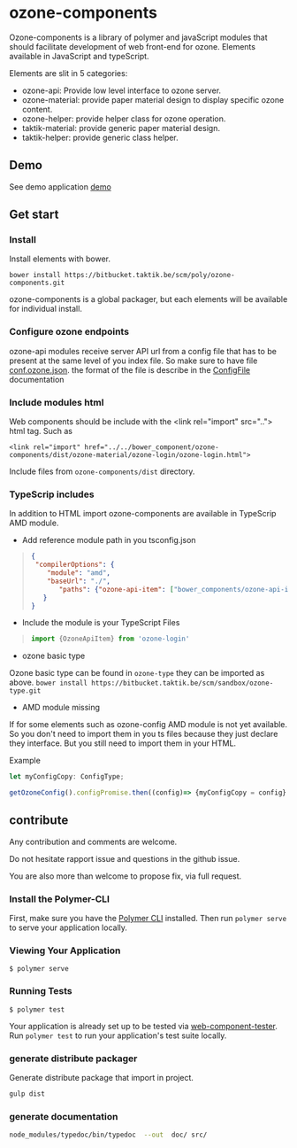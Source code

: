 # ozone-components

Ozone-components is a library of polymer and javaScript modules that should facilitate development of web front-end for ozone.
Elements available in JavaScript and typeScript.

Elements are slit in 5 categories:
- ozone-api: Provide low level interface to ozone server.
- ozone-material: provide paper material design to display specific ozone content.
- ozone-helper: provide helper class for ozone operation.
- taktik-material: provide generic paper material design.
- taktik-helper: provide generic class helper.


## Demo

See demo application [demo](demo.html)


## Get start

### Install

Install elements with bower.

`bower install https://bitbucket.taktik.be/scm/poly/ozone-components.git`

ozone-components is a global packager, but each elements will be available for individual install.


### Configure ozone endpoints

ozone-api modules receive server API url from a config file that has to be present at the same level of you index file.
So make sure to have file [conf.ozone.json](conf.ozone.json). the format of the file is describe in the [ConfigFile](interfaces/_elements_ozone_api_ozone_config_types_ozone_config_.configfile.html) documentation


### Include modules html

Web components should be include with the \<link rel="import" src=".."> html tag. Such as

```
<link rel="import" href="../../bower_component/ozone-components/dist/ozone-material/ozone-login/ozone-login.html">
```

Include files from `ozone-components/dist` directory.

### TypeScrip includes

In addition to HTML import ozone-components are available in TypeScrip AMD module.

* Add reference module path in you tsconfig.json

> ```json
> {
>  "compilerOptions": {
>     "module": "amd",
>     "baseUrl": "./",
>        "paths": {"ozone-api-item": ["bower_components/ozone-api-item/ozone-api-item"]}
>    }
> }
> ```

* Include the module is your TypeScript Files

> ```typeScript
> import {OzoneApiItem} from 'ozone-login'
> ```

* ozone basic type

Ozone basic type can be found in `ozone-type` they can be imported as above.
`bower install https://bitbucket.taktik.be/scm/sandbox/ozone-type.git`

* AMD module missing

If for some elements such as ozone-config AMD module is not yet available. So you don't need to import them in you ts files because they just declare they interface.
But you still need to import them in your HTML.

Example
```typeScript
let myConfigCopy: ConfigType;

getOzoneConfig().configPromise.then((config)=> {myConfigCopy = config}

```


## contribute

Any contribution and comments are welcome.

Do not hesitate rapport issue and questions in the github issue.

You are also more than welcome to propose fix, via full request.


### Install the Polymer-CLI

First, make sure you have the [Polymer CLI](https://www.npmjs.com/package/polymer-cli) installed. Then run `polymer serve` to serve your application locally.

### Viewing Your Application

```
$ polymer serve
```

### Running Tests

```
$ polymer test
```

Your application is already set up to be tested via [web-component-tester](https://github.com/Polymer/web-component-tester). Run `polymer test` to run your application's test suite locally.

### generate distribute packager

Generate distribute package that import in project.
```bash
gulp dist
```
### generate documentation

```bash
node_modules/typedoc/bin/typedoc  --out  doc/ src/
```
